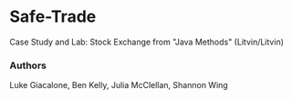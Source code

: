 # Safe-Trade

Case Study and Lab: Stock Exchange from "Java Methods" (Litvin/Litvin)

### Authors
Luke Giacalone,
Ben Kelly,
Julia McClellan,
Shannon Wing
